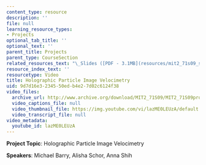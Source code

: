 ```yaml
---
content_type: resource
description: ''
file: null
learning_resource_types:
- Projects
optional_tab_title: ''
optional_text: ''
parent_title: Projects
parent_type: CourseSection
related_resources_text: "\_Slides ([PDF - 3.1MB](resources/mit2_71s09_sw05))"
resource_index_text: ''
resourcetype: Video
title: Holographic Particle Image Velocimetry
uid: 9d7d16e3-2345-50ed-b4e2-7d02c6124f38
video_files:
  archive_url: http://www.archive.org/download/MIT2_71S09/MIT2_71S09proj5_300k.mp4
  video_captions_file: null
  video_thumbnail_file: https://img.youtube.com/vi/lazME0LEUzA/default.jpg
  video_transcript_file: null
video_metadata:
  youtube_id: lazME0LEUzA
---
```


**Project Topic**: Holographic Particle Image Velocimetry

**Speakers**: Michael Barry, Alisha Schor, Anna Shih